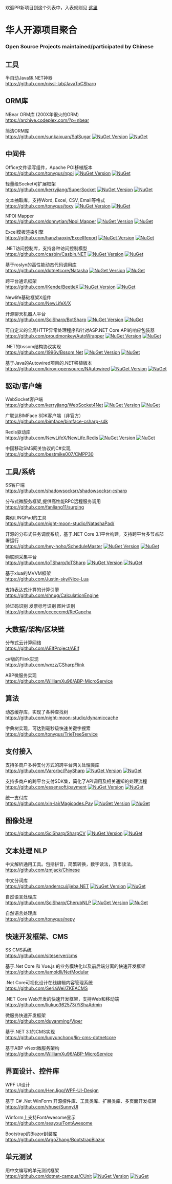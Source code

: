 欢迎PR新项目到这个列表中，入表规则见 [这里](https://github.com/dotnet-cn/awesome-dotnet-cn/wiki/%E5%8A%A0%E5%85%A5%E5%88%97%E8%A1%A8%E8%A7%84%E5%88%99-Q&A)

# 华人开源项目聚合 
### Open Source Projects maintained/participated by Chinese

## 工具
半自动Java转.NET神器  
https://github.com/nissl-lab/JavaToCSharp  

## ORM库

NBear ORM库 (200X年很火的ORM)  
https://archive.codeplex.com/?p=nbear

简洁ORM库  
https://github.com/sunkaixuan/SqlSugar [![NuGet Version](https://img.shields.io/nuget/v/SqlSugarCore.svg?style=flat)](https://www.nuget.org/packages/SqlSugarCore/) [![NuGet](https://img.shields.io/nuget/dt/SqlSugarCore)](https://www.nuget.org/packages/SqlSugarCore) 

## 中间件
Office文件读写组件，Apache POI移植版本  
https://github.com/tonyqus/npoi [![NuGet Version](https://img.shields.io/nuget/v/NPOI.svg?style=flat)](https://www.nuget.org/packages/NPOI/) [![NuGet](https://img.shields.io/nuget/dt/NPOI.svg)](https://www.nuget.org/packages/NPOI) 

轻量级Socket可扩展框架  
https://github.com/kerryjiang/SuperSocket [![NuGet Version](https://img.shields.io/nuget/v/SuperSocket.svg?style=flat)](https://www.nuget.org/packages/SuperSocket/) [![NuGet](https://img.shields.io/nuget/dt/SuperSocket.svg)](https://www.nuget.org/packages/SuperSocket) 

文本抽取库，支持Word, Excel, CSV, Email等格式  
https://github.com/tonyqus/toxy [![NuGet Version](https://img.shields.io/nuget/v/Toxy.svg?style=flat)](https://www.nuget.org/packages/Toxy/) [![NuGet](https://img.shields.io/nuget/dt/Toxy.svg)](https://www.nuget.org/packages/Toxy) 

NPOI Mapper  
https://github.com/donnytian/Npoi.Mapper [![NuGet Version](https://img.shields.io/nuget/v/Npoi.Mapper.svg?style=flat)](https://www.nuget.org/packages/Npoi.Mapper/) [![NuGet](https://img.shields.io/nuget/dt/Npoi.Mapper.svg)](https://www.nuget.org/packages/Npoi.Mapper) 

Excel模板渲染引擎  
https://github.com/hanzhaoxin/ExcelReport  [![NuGet Version](https://img.shields.io/nuget/v/ExcelReport.svg?style=flat)](https://www.nuget.org/packages/ExcelReport/) [![NuGet](https://img.shields.io/nuget/dt/ExcelReport)](https://www.nuget.org/packages/ExcelReport) 

.NET访问控制库，支持各种访问控制模型   
https://github.com/casbin/Casbin.NET [![NuGet Version](https://img.shields.io/nuget/v/Casbin.NET.svg?style=flat)](https://www.nuget.org/packages/Casbin.NET/) [![NuGet](https://img.shields.io/nuget/dt/Casbin.NET)](https://www.nuget.org/packages/Casbin.NET) 

基于roslyn的高性能动态代码调用库  
https://github.com/dotnetcore/Natasha [![NuGet Version](https://img.shields.io/nuget/v/DotNetCore.Natasha.svg?style=flat)](https://www.nuget.org/packages/DotNetCore.Natasha/) [![NuGet](https://img.shields.io/nuget/dt/DotNetCore.Natasha)](https://www.nuget.org/packages/DotNetCore.Natasha) 

跨平台通讯框架  
https://github.com/IKende/BeetleX [![NuGet Version](https://img.shields.io/nuget/v/BeetleX.svg?style=flat)](https://www.nuget.org/packages/BeetleX/) [![NuGet](https://img.shields.io/nuget/dt/BeetleX)](https://www.nuget.org/packages/BeetleX) 

Newlife基础框架X组件  
https://github.com/NewLifeX/X

开源聊天机器人平台  
https://github.com/SciSharp/BotSharp [![NuGet Version](https://img.shields.io/nuget/v/BotSharp.Core.svg?style=flat)](https://www.nuget.org/packages/BotSharp.Core/) [![NuGet](https://img.shields.io/nuget/dt/BotSharp.Core)](https://www.nuget.org/packages/BotSharp.Core) 

可自定义的全局HTTP异常处理程序和针对ASP.NET Core API的响应包装器  
https://github.com/proudmonkey/AutoWrapper [![NuGet Version](https://img.shields.io/nuget/v/AutoWrapper.svg?style=flat)](https://www.nuget.org/packages/AutoWrapper/) [![NuGet](https://img.shields.io/nuget/dt/AutoWrapper)](https://www.nuget.org/packages/AutoWrapper) 

.NET的bssom结构协议实现  
https://github.com/1996v/Bssom.Net  [![NuGet Version](https://img.shields.io/nuget/v/BssomSerializer.svg?style=flat)](https://www.nuget.org/packages/BssomSerializer/) [![NuGet](https://img.shields.io/nuget/dt/BssomSerializer)](https://www.nuget.org/packages/BssomSerializer)  

基于Java的Autowired项目的.NET移植版本  
https://github.com/kirov-opensource/NAutowired [![NuGet Version](https://img.shields.io/nuget/v/NAutowired.svg?style=flat)](https://www.nuget.org/packages/NAutowired/) [![NuGet](https://img.shields.io/nuget/dt/NAutowired)](https://www.nuget.org/packages/NAutowired) 


## 驱动/客户端

WebSocket客户端  
https://github.com/kerryjiang/WebSocket4Net [![NuGet Version](https://img.shields.io/nuget/v/WebSocket4Net.svg?style=flat)](https://www.nuget.org/packages/WebSocket4Net/) [![NuGet](https://img.shields.io/nuget/dt/WebSocket4Net.svg)](https://www.nuget.org/packages/WebSocket4Net) 

广联达BIMFace SDK客户端（非官方）  
https://github.com/bimface/bimface-csharp-sdk

Redis驱动库  
https://github.com/NewLifeX/NewLife.Redis [![NuGet Version](https://img.shields.io/nuget/v/NewLife.Redis.svg?style=flat)](https://www.nuget.org/packages/NewLife.Redis/) [![NuGet](https://img.shields.io/nuget/dt/NewLife.Redis.svg)](https://www.nuget.org/packages/NewLife.Redis) 

中国移动SMS网关协议的C#实现  
https://github.com/bestmike007/CMPP30

## 工具/系统
SS客户端  
https://github.com/shadowsocksrr/shadowsocksr-csharp

分布式微服务框架,提供高性能RPC远程服务调用  
https://github.com/fanliang11/surging

类似LINQPad的工具  
https://github.com/night-moon-studio/NatashaPad/ 

开源的分布式任务调度系统，基于.NET Core 3.1平台构建，支持跨平台多节点部署运行  
https://github.com/hey-hoho/ScheduleMaster [![NuGet Version](https://img.shields.io/nuget/v/ScheduleMaster.svg?style=flat)](https://www.nuget.org/packages/ScheduleMaster/) [![NuGet](https://img.shields.io/nuget/dt/ScheduleMaster)](https://www.nuget.org/packages/ScheduleMaster)

物联网采集平台  
https://github.com/IoTSharp/IoTSharp [![NuGet Version](https://img.shields.io/nuget/v/IoTSharp.X509Extensions.svg?style=flat)](https://www.nuget.org/packages/IoTSharp.X509Extensions/) [![NuGet](https://img.shields.io/nuget/dt/IoTSharp.X509Extensions)](https://www.nuget.org/packages/IoTSharp.X509Extensions) 

基于xlua的MVVM框架  
https://github.com/Justin-sky/Nice-Lua

支持表达式计算的计算引擎  
https://github.com/shnug/CalculationEngine

验证码识别 发票标号识别 图片识别  
https://github.com/ccccccmd/ReCapcha

## 大数据/架构/区块链
分布式云计算网络  
https://github.com/AElfProject/AElf

c#版的Flink实现  
https://github.com/wxzz/CSharpFlink

ABP微服务实现  
https://github.com/WilliamXu96/ABP-MicroService

## 算法
动态缓存库，实现了各种查找树  
https://github.com/night-moon-studio/dynamiccache

字典树实现，可达到毫秒级快速关键字搜索  
https://github.com/tonyqus/TrieTreeService

## 支付接入
支持多商户多种支付方式的跨平台网关处理类库  
https://github.com/Varorbc/PaySharp [![NuGet Version](https://img.shields.io/nuget/v/PaySharp.Core.svg?style=flat)](https://www.nuget.org/packages/PaySharp.Core/) [![NuGet](https://img.shields.io/nuget/dt/PaySharp.Core)](https://www.nuget.org/packages/PaySharp.Core) 

支持多商户的跨平台支付SDK集，简化了API调用及相关通知的处理流程  
https://github.com/essensoft/payment [![NuGet Version](https://img.shields.io/nuget/v/Essensoft.AspNetCore.Payment.Security.svg?style=flat)](https://www.nuget.org/packages/Essensoft.AspNetCore.Payment.Security/) [![NuGet](https://img.shields.io/nuget/dt/Essensoft.AspNetCore.Payment.Security)](https://www.nuget.org/packages/Essensoft.AspNetCore.Payment.Security) 

统一支付库  
https://github.com/xin-lai/Magicodes.Pay [![NuGet Version](https://img.shields.io/nuget/v/Magicodes.Pay.WeChat.svg?style=flat)](https://www.nuget.org/packages/Magicodes.Pay.WeChat/) [![NuGet](https://img.shields.io/nuget/dt/Magicodes.Pay.WeChat)](https://www.nuget.org/packages/Magicodes.Pay.WeChat) 

## 图像处理
https://github.com/SciSharp/SharpCV [![NuGet Version](https://img.shields.io/nuget/v/SharpCV.svg?style=flat)](https://www.nuget.org/packages/SharpCV/) [![NuGet](https://img.shields.io/nuget/dt/SharpCV)](https://www.nuget.org/packages/SharpCV) 

## 文本处理 NLP
中文解析通用工具。包括拼音，简繁转换，数字读法，货币读法。  
https://github.com/zmjack/Chinese

中文分词库  
https://github.com/anderscui/jieba.NET [![NuGet Version](https://img.shields.io/nuget/v/jieba.NET.svg?style=flat)](https://www.nuget.org/packages/jieba.NET/) [![NuGet](https://img.shields.io/nuget/dt/jieba.NET)](https://www.nuget.org/packages/jieba.NET) 

自然语言处理库  
https://github.com/SciSharp/CherubNLP [![NuGet Version](https://img.shields.io/nuget/v/CherubNLP.svg?style=flat)](https://www.nuget.org/packages/CherubNLP/) [![NuGet](https://img.shields.io/nuget/dt/CherubNLP)](https://www.nuget.org/packages/CherubNLP) 

自然语言处理库  
https://github.com/tonyqus/nepy

## 快速开发框架、CMS
SS CMS系统  
https://github.com/siteserver/cms

基于.Net Core 和 Vue.js 的业务模块化以及前后端分离的快速开发框架  
https://github.com/iamoldli/NetModular

 .Net Core可视化设计在线编辑内容管理系统  
https://github.com/SeriaWei/ZKEACMS

.NET Core Web开发的快速开发框架，支持Web和移动端  
https://github.com/liukuo362573/YiShaAdmin

微服务快速开发框架  
https://github.com/duyanming/Viper

基于.NET 3.1的CMS实现  
https://github.com/luoyunchong/lin-cms-dotnetcore

基于ABP vNext微服务架构  
https://github.com/WilliamXu96/ABP-MicroService

## 界面设计、控件库
WPF UI设计  
https://github.com/HenJigg/WPF-UI-Design

基于 C# .Net WinForm 开源控件库、工具类库、扩展类库、多页面开发框架  
https://github.com/yhuse/SunnyUI

Winform上支持FontAwesome显示  
https://github.com/seayxu/FontAwesome

Bootstrap的Blazor封装库  
https://github.com/ArgoZhang/BootstrapBlazor

## 单元测试

用中文编写的单元测试框架  
https://github.com/dotnet-campus/CUnit [![NuGet Version](https://img.shields.io/nuget/v/MSTestEnhancer.svg?style=flat)](https://www.nuget.org/packages/MSTestEnhancer/) [![NuGet](https://img.shields.io/nuget/dt/MSTestEnhancer)](https://www.nuget.org/packages/MSTestEnhancer)


